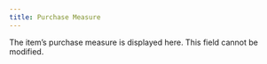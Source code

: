 ```yaml
---
title: Purchase Measure
---
```



The item’s purchase measure is displayed here. This field cannot be  modified.
